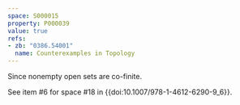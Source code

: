 ```yaml
---
space: S000015
property: P000039
value: true
refs:
- zb: "0386.54001"
  name: Counterexamples in Topology
---
```


Since nonempty open sets are co-finite.

See item #6 for space #18 in {{doi:10.1007/978-1-4612-6290-9_6}}.
